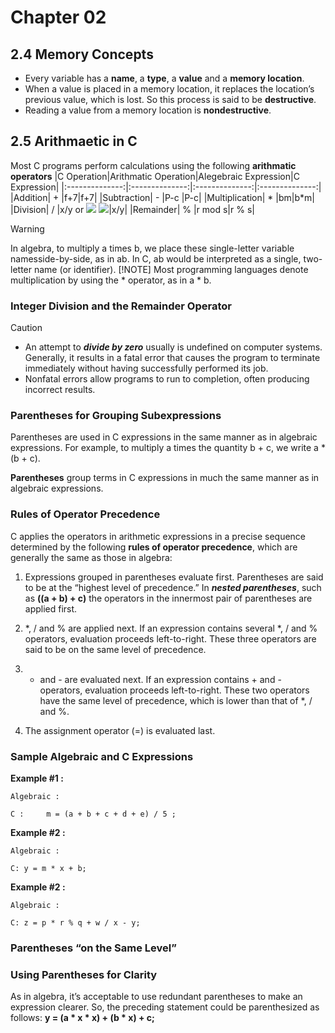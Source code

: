 # Chapter 02

## 2.4 Memory Concepts

 + Every variable has a **name**, a **type**, a **value** and a **memory location**.
 + When a value is placed in a memory location, it replaces the location’s previous value, which is lost. So this process is said to be **destructive**.
 + Reading a value from a memory location is **nondestructive**.

## 2.5 Arithmaetic in C

   Most C programs perform calculations using the following **arithmatic operators**
   |C Operation|Arithmatic Operation|Alegebraic Expression|C Expression|
   |:--------------:|:--------------:|:--------------:|:--------------:|
   |Addition| + |f+7|f+7|
   |Subtraction| - |P-c |P-c|
   |Multiplication| * |bm|b*m|
   |Division| / |x/y or <img src="https://latex.codecogs.com/svg.image?{\color{Red}\frac{x}{y}}"/> <img src="https://latex.codecogs.com/svg.image?\frac{x}{y}"/>|x/y|
   |Remainder| % |r mod s|r % s|
 
   > [!WARNING]
   > In algebra, to multiply a times b, we place these single-letter variable namesside-by-side, as in ab. In C, ab would be interpreted as a single, two-letter name (or identifier).
   > [!NOTE]
   >  Most programming languages denote multiplication by using the * operator, as in a * b.

### Integer Division and the Remainder Operator
   > [!CAUTION]
   > - An attempt to **_divide by zero_** usually is undefined on computer systems. Generally, it results in a fatal error that causes the program to terminate immediately without having successfully performed its job.
   > - Nonfatal errors allow programs to run to completion, often producing incorrect results.

### Parentheses for Grouping Subexpressions
   Parentheses are used in C expressions in the same manner as in algebraic expressions.
   For example, to multiply a times the quantity b + c, we write a * (b + c).

   **Parentheses** group terms in C expressions in much the same manner as in algebraic expressions.

### Rules of Operator Precedence
   C applies the operators in arithmetic expressions in a precise sequence determined by the following **rules of operator precedence**, which are generally the same as those in algebra:
   1. Expressions grouped in parentheses evaluate first. Parentheses are said to be at the “highest level of precedence.” In **_nested parentheses_**, such as **((a + b) + c)** the operators in the innermost pair of parentheses are applied first.
   
   2. *, / and % are applied next. If an expression contains several *, / and % operators, evaluation proceeds left-to-right. These three operators are said to be on the same level of precedence.
   
   3. + and - are evaluated next. If an expression contains + and - operators, evaluation proceeds left-to-right. These two operators have the same level of precedence, which is lower than that of *, / and %.
   
   4. The assignment operator (=) is evaluated last.

### Sample Algebraic and C Expressions

   **Example #1 :**
    
    Algebraic : 

    C :     m = (a + b + c + d + e) / 5 ;
   
   **Example #2 :**
    
    Algebraic :

    C: y = m * x + b;

   **Example #2 :**
    
    Algebraic :

    C: z = p * r % q + w / x - y;

### Parentheses “on the Same Level”


### Using Parentheses for Clarity
   As in algebra, it’s acceptable to use redundant parentheses to make an expression
   clearer. So, the preceding statement could be parenthesized as follows:
   **y = (a * x * x) + (b * x) + c;**


